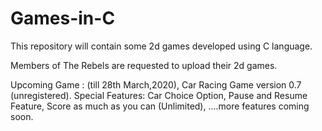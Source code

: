 # Games-in-C
This repository will contain some 2d games developed using C language.

Members of The Rebels are requested to upload their 2d games.

Upcoming Game : (till 28th March,2020),
      Car Racing Game version 0.7 (unregistered).
            Special Features:
                  Car Choice Option,
                  Pause and Resume Feature,
                  Score as much as you can (Unlimited),
                  ....more features coming soon.
